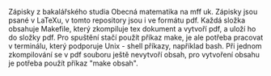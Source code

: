 Zápisky z bakalářského studia Obecná matematika na mff uk. 
Zápisky jsou psané v LaTeXu, v tomto repository jsou i ve formátu pdf. 
Každá složka obsahuje Makefile, který zkompiluje tex dokument a vytvoří pdf, a uloží ho do složky pdf. Pro spuštění stačí použít příkaz make, je ale potřeba pracovat v terminálu, který podporuje Unix - shell příkazy, například bash.
Při jednom zkompilování se v pdf souboru ještě nevytvoří obsah, pro vytvoření obsahu je potřeba použít příkaz "make obsah".
